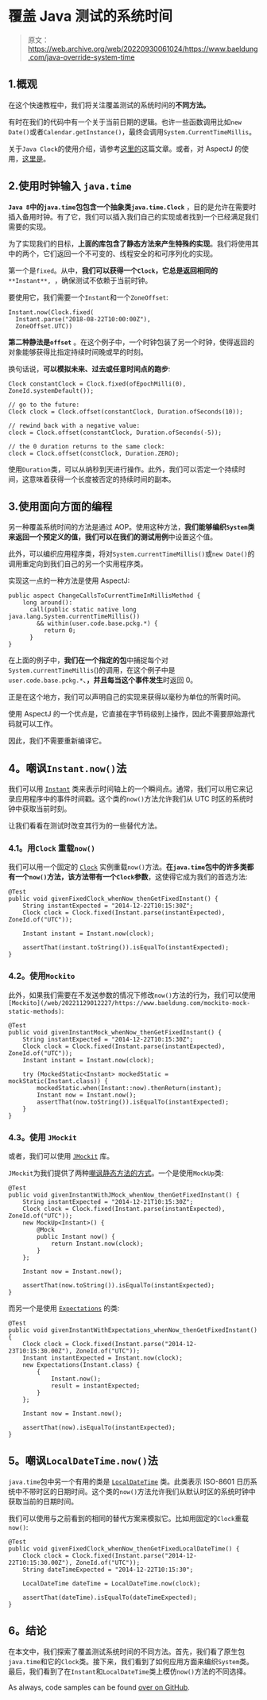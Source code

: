 # 覆盖 Java 测试的系统时间

> 原文：<https://web.archive.org/web/20220930061024/https://www.baeldung.com/java-override-system-time>

## 1.概观

在这个快速教程中，我们将关注覆盖测试的系统时间的**不同方法。**

有时在我们的代码中有一个关于当前日期的逻辑。也许一些函数调用比如`new Date()`或者`Calendar.getInstance()`，最终会调用`System.CurrentTimeMillis`。

关于`Java Clock`的使用介绍，请参考[这里的](/web/20221129012227/https://www.baeldung.com/java-clock)这篇文章。或者，对 AspectJ 的使用，[这里是](/web/20221129012227/https://www.baeldung.com/aspectj)。

## 2.使用时钟输入 `java.time`

**`Java 8`中的`java.time`包包含一个抽象类`java.time.Clock`** ，目的是允许在需要时插入备用时钟。有了它，我们可以插入我们自己的实现或者找到一个已经满足我们需要的实现。

为了实现我们的目标，**上面的库包含了静态方法来产生特殊的实现**。我们将使用其中的两个，它们返回一个不可变的、线程安全的和可序列化的实现。

第一个是`fixed`。从中，**我们可以获得一个`Clock`，它总是返回相同的** `**Instant**, `，确保测试不依赖于当前时钟。

要使用它，我们需要一个`Instant`和一个`ZoneOffset`:

```
Instant.now(Clock.fixed( 
  Instant.parse("2018-08-22T10:00:00Z"),
  ZoneOffset.UTC))
```

**第二种静法是`offset`** 。在这个例子中，一个时钟包装了另一个时钟，使得返回的对象能够获得比指定持续时间晚或早的时刻。

换句话说，**可以模拟未来、过去或任意时间点的跑步**:

```
Clock constantClock = Clock.fixed(ofEpochMilli(0), ZoneId.systemDefault());

// go to the future:
Clock clock = Clock.offset(constantClock, Duration.ofSeconds(10));

// rewind back with a negative value:
clock = Clock.offset(constantClock, Duration.ofSeconds(-5));

// the 0 duration returns to the same clock:
clock = Clock.offset(constClock, Duration.ZERO);
```

使用`Duration`类，可以从纳秒到天进行操作。此外，我们可以否定一个持续时间，这意味着获得一个长度被否定的持续时间的副本。

## 3.使用面向方面的编程

另一种覆盖系统时间的方法是通过 AOP。使用这种方法，**我们能够编织`System`类来返回一个预定义的值，我们可以在我们的测试用例**中设置这个值。

此外，可以编织应用程序类，将对`System.currentTimeMillis()`或`new Date()`的调用重定向到我们自己的另一个实用程序类。

实现这一点的一种方法是使用 AspectJ:

```
public aspect ChangeCallsToCurrentTimeInMillisMethod {
    long around(): 
      call(public static native long java.lang.System.currentTimeMillis()) 
        && within(user.code.base.pckg.*) {
          return 0;
      }
} 
```

在上面的例子中，**我们在一个指定的包**中捕捉每个对`System.currentTimeMillis`()的调用，在这个例子中是`user.code.base.pckg.*`、**，并且每当这个事件发生**时返回 0。

正是在这个地方，我们可以声明自己的实现来获得以毫秒为单位的所需时间。

使用 AspectJ 的一个优点是，它直接在字节码级别上操作，因此不需要原始源代码就可以工作。

因此，我们不需要重新编译它。

## 4。嘲讽`Instant.now()`法

我们可以用 [`Instant`](/web/20221129012227/https://www.baeldung.com/current-date-time-and-timestamp-in-java-8) 类来表示时间轴上的一个瞬间点。通常，我们可以用它来记录应用程序中的事件时间戳。这个类的`now()`方法允许我们从 UTC 时区的系统时钟中获取当前时刻。

让我们看看在测试时改变其行为的一些替代方法。

### 4.1。用`Clock` 重载`now()`

我们可以用一个固定的 [`Clock`](/web/20221129012227/https://www.baeldung.com/java-clock) 实例重载`now()`方法。**在`java.time`包中的许多类都有一个`now()`方法，该方法带有一个`Clock`参数**，这使得它成为我们的首选方法:

```
@Test
public void givenFixedClock_whenNow_thenGetFixedInstant() {
    String instantExpected = "2014-12-22T10:15:30Z";
    Clock clock = Clock.fixed(Instant.parse(instantExpected), ZoneId.of("UTC"));

    Instant instant = Instant.now(clock);

    assertThat(instant.toString()).isEqualTo(instantExpected);
}
```

### 4.2。使用`Mockito`

此外，如果我们需要在不发送参数的情况下修改`now()`方法的行为，我们可以使用`[Mockito](/web/20221129012227/https://www.baeldung.com/mockito-mock-static-methods)`:

```
@Test
public void givenInstantMock_whenNow_thenGetFixedInstant() {
    String instantExpected = "2014-12-22T10:15:30Z";
    Clock clock = Clock.fixed(Instant.parse(instantExpected), ZoneId.of("UTC"));
    Instant instant = Instant.now(clock);

    try (MockedStatic<Instant> mockedStatic = mockStatic(Instant.class)) {
        mockedStatic.when(Instant::now).thenReturn(instant);
        Instant now = Instant.now();
        assertThat(now.toString()).isEqualTo(instantExpected);
    }
}
```

### 4.3。使用 `JMockit`

或者，我们可以使用 [`JMockit`](/web/20221129012227/https://www.baeldung.com/jmockit-101) 库。

`JMockit`为我们提供了两种[嘲讽静态方法的方式](/web/20221129012227/https://www.baeldung.com/jmockit-static-method)。一个是使用`MockUp`类:

```
@Test
public void givenInstantWithJMock_whenNow_thenGetFixedInstant() {
    String instantExpected = "2014-12-21T10:15:30Z";
    Clock clock = Clock.fixed(Instant.parse(instantExpected), ZoneId.of("UTC"));
    new MockUp<Instant>() {
        @Mock
        public Instant now() {
            return Instant.now(clock);
        }
    };

    Instant now = Instant.now();

    assertThat(now.toString()).isEqualTo(instantExpected);
}
```

而另一个是使用 [`Expectations`](/web/20221129012227/https://www.baeldung.com/jmockit-expectations) 的类:

```
@Test
public void givenInstantWithExpectations_whenNow_thenGetFixedInstant() {
    Clock clock = Clock.fixed(Instant.parse("2014-12-23T10:15:30.00Z"), ZoneId.of("UTC"));
    Instant instantExpected = Instant.now(clock);
    new Expectations(Instant.class) {
        {
            Instant.now();
            result = instantExpected;
        }
    };

    Instant now = Instant.now();

    assertThat(now).isEqualTo(instantExpected);
}
```

## 5。嘲讽`LocalDateTime.now()`法

`java.time`包中另一个有用的类是 [`LocalDateTime`](/web/20221129012227/https://www.baeldung.com/java-8-date-time-intro) 类。此类表示 ISO-8601 日历系统中不带时区的日期时间。这个类的`now()`方法允许我们从默认时区的系统时钟中获取当前的日期时间。

我们可以使用与之前看到的相同的替代方案来模拟它。比如用固定的`Clock`重载`now()`:

```
@Test
public void givenFixedClock_whenNow_thenGetFixedLocalDateTime() {
    Clock clock = Clock.fixed(Instant.parse("2014-12-22T10:15:30.00Z"), ZoneId.of("UTC"));
    String dateTimeExpected = "2014-12-22T10:15:30";

    LocalDateTime dateTime = LocalDateTime.now(clock);

    assertThat(dateTime).isEqualTo(dateTimeExpected);
}
```

## 6。结论

在本文中，我们探索了覆盖测试系统时间的不同方法。首先，我们看了原生包`java.time`和它的`Clock`类。接下来，我们看到了如何应用方面来编织`System`类。最后，我们看到了在`Instant`和`LocalDateTime`类上模仿`now()`方法的不同选择。

As always, code samples can be found [over on GitHub](https://web.archive.org/web/20221129012227/https://github.com/eugenp/tutorials/tree/master/core-java-modules/core-java-time-measurements).